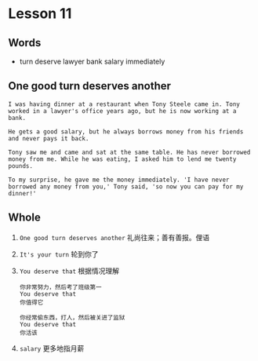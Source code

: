 # Lesson 11

## Words

- turn deserve lawyer bank salary immediately

## One good turn deserves another

```
I was having dinner at a restaurant when Tony Steele came in. Tony worked in a lawyer's office years ago, but he is now working at a bank.

He gets a good salary, but he always borrows money from his friends and never pays it back.

Tony saw me and came and sat at the same table. He has never borrowed money from me. While he was eating, I asked him to lend me twenty pounds.

To my surprise, he gave me the money immediately. 'I have never borrowed any money from you,' Tony said, 'so now you can pay for my dinner!'
```

## Whole

1. `One good turn deserves another` 礼尚往来；善有善报。俚语

2. `It's your turn` 轮到你了

3. `You deserve that` 根据情况理解

   ```
   你非常努力，然后考了班级第一
   You deserve that
   你值得它

   你经常偷东西，打人，然后被关进了监狱
   You deserve that
   你活该
   ```

4. `salary` 更多地指月薪
